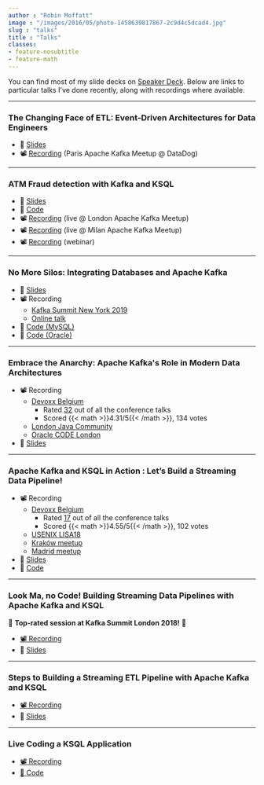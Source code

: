 ```yaml
---
author : "Robin Moffatt"
image : "/images/2016/05/photo-1458639817867-2c9d4c5dcad4.jpg"
slug : "talks"
title : "Talks"
classes:
- feature-nosubtitle
- feature-math
---
```


You can find most of my slide decks on [Speaker Deck](https://speakerdeck.com/rmoff/). Below are links to particular talks I've done recently, along with recordings where available. 

---

### The Changing Face of ETL: Event-Driven Architectures for Data Engineers

* 📖 [Slides](http://go.rmoff.net/strata19-the-changing-face-of-etl)
* 📽 [Recording](https://videos.confluent.io/watch/JPAnk3i2enPodLh5UhZ2Xf?) (Paris Apache Kafka Meetup @ DataDog)

---

### ATM Fraud detection with Kafka and KSQL

* 📖 [Slides](https://speakerdeck.com/rmoff/atm-fraud-detection-with-kafka-and-ksql)
* 👾 [Code](https://github.com/confluentinc/demo-scene/blob/master/ksql-atm-fraud-detection/ksql-atm-fraud-detection-README.adoc)
* 📽 [Recording](https://skillsmatter.com/skillscasts/13885-apache-kafka-london-april-meetup) (live @ London Apache Kafka Meetup)
* 📽 [Recording](https://www.youtube.com/watch?v=3jn2OnQHLbw) (live @ Milan Apache Kafka Meetup)
* 📽 [Recording](https://www.confluent.io/online-talks/atm-fraud-detection-with-apache-kafka-and-ksql) (webinar)

--- 

### No More Silos: Integrating Databases and Apache Kafka

* 📖 [Slides](https://talks.rmoff.net/eGacLb/no-more-silos-integrating-databases-and-apache-kafka)
* 📽 Recording
  * [Kafka Summit New York 2019](https://www.confluent.io/kafka-summit-ny19/no-more-silos-integrating-db-into-apache-kafka)
  * [Online talk](https://www.confluent.io/online-talks/no-more-silos-integrating-databases-apache-kafka)
* 👾 [Code (MySQL)](https://github.com/confluentinc/demo-scene/blob/master/no-more-silos/no-more-silos.adoc)
* 👾 [Code (Oracle)](https://github.com/confluentinc/demo-scene/tree/master/no-more-silos-oracle)

--- 

### Embrace the Anarchy: Apache Kafka's Role in Modern Data Architectures

* 📽 Recording
  * [Devoxx Belgium](https://www.youtube.com/watch?v=bapHWhtf6fE)
     * Rated [32](https://twitter.com/Devoxx/status/1064452715034669056) out of all the conference talks 
     * Scored {{< math >}}4.31/5{{< /math >}}, 134 votes
  * [London Java Community](https://skillsmatter.com/skillscasts/13644-embrace-the-anarchy-apache-kafka-s-role-in-modern-data-architectures)
  * [Oracle CODE London](https://www.youtube.com/watch?v=Y5qeKmL5xMg)
* 📖 [Slides](https://speakerdeck.com/rmoff/embrace-the-anarchy-apache-kafkas-role-in-modern-data-architectures)

--- 

### Apache Kafka and KSQL in Action : Let’s Build a Streaming Data Pipeline!

* 📽 Recording 
  * [Devoxx Belgium](https://www.youtube.com/watch?v=RJtEacDX4Oc)
     * Rated [17](https://twitter.com/Devoxx/status/1064452715034669056) out of all the conference talks
     * Scored {{< math >}}4.55/5{{< /math >}}, 102 votes
  * [USENIX LISA18](https://www.youtube.com/watch?v=FD2z3bdN1Jw)
  * [Kraków meetup](https://www.youtube.com/watch?v=hZE409e1tlg&feature=youtu.be)
  * [Madrid meetup](https://www.youtube.com/watch?v=SvaMFCT_6GI)
* 📖 [Slides](https://speakerdeck.com/rmoff/apache-kafka-and-ksql-in-action-lets-build-a-streaming-data-pipeline)
* 👾 [Code](https://github.com/confluentinc/demo-scene/blob/master/mysql-debezium-ksql-elasticsearch/)

--- 

### Look Ma, no Code! Building Streaming Data Pipelines with Apache Kafka and KSQL

🥇 **Top-rated session at Kafka Summit London 2018!** 🥇

* [📽 Recording](https://www.confluent.io/kafka-summit-london18/look-ma-no-code-building-streaming-data-pipelines-with-apache-kafka-and-ksql)
* 📖 [Slides](https://www.confluent.io/kafka-summit-london18/look-ma-no-code-building-streaming-data-pipelines-with-apache-kafka-and-ksql)

---

### Steps to Building a Streaming ETL Pipeline with Apache Kafka and KSQL

* [📽 Recording](https://videos.confluent.io/watch/4cVXUQ2jCLgJNmg4kjCRqo)
* 📖 [Slides](https://www.slideshare.net/ConfluentInc/steps-to-building-a-streaming-etl-pipeline-with-apache-kafka-and-ksql)

---

### Live Coding a KSQL Application

* [📽 Recording](https://videos.confluent.io/watch/m1LpiDwQo4Vvd4YHWKcszs)
* [📝 Code](https://gist.github.com/rmoff/7efa882dfd808dbab4eb7b8e6f9eda16)

